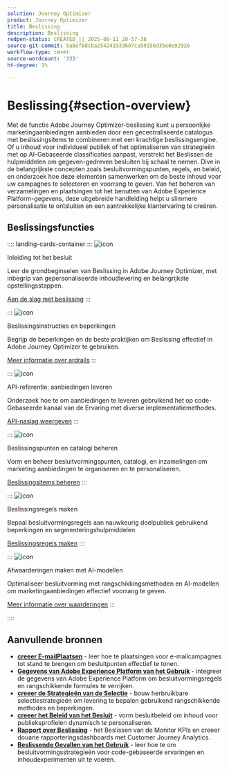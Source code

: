 ```yaml
---
solution: Journey Optimizer
product: Journey Optimizer
title: Beslissing
description: Beslissing
redpen-status: CREATED_||_2025-08-11_20-57-38
source-git-commit: 5a8ef88cba254241933607ca59156d35e0e92926
workflow-type: tm+mt
source-wordcount: '333'
ht-degree: 1%

---
```



# Beslissing{#section-overview}

Met de functie Adobe Journey Optimizer-beslissing kunt u persoonlijke marketingaanbiedingen aanbieden door een gecentraliseerde catalogus met beslissingsitems te combineren met een krachtige beslissingsengine. Of u inhoud voor individueel publiek of het optimaliseren van strategieën met op AI-Gebaseerde classificaties aanpast, verstrekt het Beslissen de hulpmiddelen om gegeven-gedreven besluiten bij schaal te nemen. Dive in de belangrijkste concepten zoals besluitvormingspunten, regels, en beleid, en onderzoek hoe deze elementen samenwerken om de beste inhoud voor uw campagnes te selecteren en voorrang te geven. Van het beheren van verzamelingen en plaatsingen tot het benutten van Adobe Experience Platform-gegevens, deze uitgebreide handleiding helpt u slimmere personalisatie te ontsluiten en een aantrekkelijke klantervaring te creëren.

## Beslissingsfuncties

:::: landing-cards-container
:::
![icon](https://cdn.experienceleague.adobe.com/icons/circle-play.svg)

Inleiding tot het besluit

Leer de grondbeginselen van Beslissing in Adobe Journey Optimizer, met inbegrip van gepersonaliseerde inhoudlevering en belangrijkste opstellingsstappen.

[Aan de slag met beslissing](../using/experience-decisioning/gs-experience-decisioning.md)
:::

:::
![icon](https://cdn.experienceleague.adobe.com/icons/shield-halved.svg)

Beslissingsinstructies en beperkingen

Begrijp de beperkingen en de beste praktijken om Beslissing effectief in Adobe Journey Optimizer te gebruiken.

[Meer informatie over ardrails](../using/experience-decisioning/decisioning-guardrails.md)
:::

:::
![icon](https://cdn.experienceleague.adobe.com/icons/code-branch.svg)

API-referentie: aanbiedingen leveren

Onderzoek hoe te om aanbiedingen te leveren gebruikend het op code-Gebaseerde kanaal van de Ervaring met diverse implementatiemethodes.

[API-naslag weergeven](experience-decisioning-api-reference-landing-page.md)
:::

:::
![icon](https://cdn.experienceleague.adobe.com/icons/list-check.svg)

Beslissingspunten en catalogi beheren

Vorm en beheer besluitvormingspunten, catalogi, en inzamelingen om marketing aanbiedingen te organiseren en te personaliseren.

[Beslissingsitems beheren](manage-decision-items-landing-page.md)
:::

:::
![icon](https://cdn.experienceleague.adobe.com/icons/bullseye.svg)

Beslissingsregels maken

Bepaal besluitvormingsregels aan nauwkeurig doelpubliek gebruikend beperkingen en segmenteringshulpmiddelen.

[Beslissingsregels maken](../using/experience-decisioning/rules.md)
:::

:::
![icon](https://cdn.experienceleague.adobe.com/icons/gear.svg)

Afwaarderingen maken met AI-modellen

Optimaliseer besluitvorming met rangschikkingsmethoden en AI-modellen om marketingaanbiedingen effectief voorrang te geven.

[Meer informatie over waarderingen](experience-decisioning-rankings-landing-page.md)
:::

::::


## Aanvullende bronnen

- **[creeer E-mailPlaatsen](../using/experience-decisioning/placements.md)** - leer hoe te plaatsingen voor e-mailcampagnes tot stand te brengen om besluitpunten effectief te tonen.
- **[Gegevens van Adobe Experience Platform van het Gebruik](aep-data-landing-page.md)** - integreer de gegevens van Adobe Experience Platform om besluitvormingsregels en rangschikkende formules te verrijken.
- **[creeer de Strategieën van de Selectie](../using/experience-decisioning/selection-strategies.md)** - bouw herbruikbare selectiestrategieën om levering te bepalen gebruikend rangschikkende methodes en beperkingen.
- **[creeer het Beleid van het Besluit](../using/experience-decisioning/create-decision.md)** - vorm besluitbeleid om inhoud voor publieksprofielen dynamisch te personaliseren.
- **[Rapport over Beslissing](../using/experience-decisioning/cja-reporting.md)** - het Beslissen van de Monitor KPIs en creeer douane rapporteringsdashboards met Customer Journey Analytics.
- **[Beslissende Gevallen van het Gebruik](../using/experience-decisioning/experience-decisioning-uc.md)** - leer hoe te om besluitvormingsstrategieën voor code-gebaseerde ervaringen en inhoudexperimenten uit te voeren.
